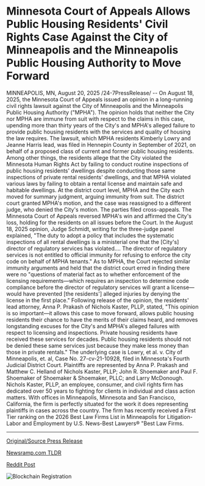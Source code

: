 # Minnesota Court of Appeals Allows Public Housing Residents' Civil Rights Case Against the City of Minneapolis and the Minneapolis Public Housing Authority to Move Forward

MINNEAPOLIS, MN, August 20, 2025 /24-7PressRelease/ -- On August 18, 2025, the Minnesota Court of Appeals issued an opinion in a long-running civil rights lawsuit against the City of Minneapolis and the Minneapolis Public Housing Authority ("MPHA"). The opinion holds that neither the City nor MPHA are immune from suit with respect to the claims in this case, upending more than thirty years of the City's and MPHA's alleged failure to provide public housing residents with the services and quality of housing the law requires.   The lawsuit, which MPHA residents Kimberly Lowry and Jeanne Harris lead, was filed in Hennepin County in September of 2021, on behalf of a proposed class of current and former public housing residents. Among other things, the residents allege that the City violated the Minnesota Human Rights Act by failing to conduct routine inspections of public housing residents' dwellings despite conducting those same inspections of private rental residents' dwellings, and that MPHA violated various laws by failing to obtain a rental license and maintain safe and habitable dwellings.   At the district court level, MPHA and the City each moved for summary judgment, arguing immunity from suit. The district court granted MPHA's motion, and the case was reassigned to a different judge, who denied the City's motion. The parties filed cross-appeals. The Minnesota Court of Appeals reversed MPHA's win and affirmed the City's loss, holding for the residents on all issues before the Court. In the August 18, 2025 opinion, Judge Schmidt, writing for the three-judge panel explained, "The duty to adopt a policy that includes the systematic inspections of all rental dwellings is a ministerial one that the [City's] director of regulatory services has violated…. The director of regulatory services is not entitled to official immunity for refusing to enforce the city code on behalf of MPHA tenants." As to MPHA, the Court rejected similar immunity arguments and held that the district court erred in finding there were no "questions of material fact as to whether enforcement of the licensing requirements—which requires an inspection to determine code compliance before the director of regulatory services will grant a license—would have prevented [the residents'] alleged injuries by denying the license in the first place."  Following release of the opinion, the residents' lead attorney, Anna P. Prakash of Nichols Kaster, PLLP, stated, "This opinion is so important—it allows this case to move forward, allows public housing residents their chance to have the merits of their claims heard, and removes longstanding excuses for the City's and MPHA's alleged failures with respect to licensing and inspections. Private housing residents have received these services for decades. Public housing residents should not be denied these same services just because they make less money than those in private rentals."   The underlying case is Lowry, et al. v. City of Minneapolis, et. al, Case No. 27-cv-21-10928, filed in Minnesota's Fourth Judicial District Court. Plaintiffs are represented by Anna P. Prakash and Matthew C. Helland of Nichols Kaster, PLLP; John R. Shoemaker and Paul F. Shoemaker of Shoemaker & Shoemaker, PLLC; and Larry McDonough.  Nichols Kaster, PLLP, an employee, consumer, and civil rights firm has dedicated over 50 years to fighting for clients in individual and class action matters. With offices in Minneapolis, Minnesota and San Francisco, California, the firm is perfectly situated for the work it does representing plaintiffs in cases across the country. The firm has recently received a First Tier ranking on the 2026 Best Law Firms List in Minneapolis for Litigation-Labor and Employment by U.S. News-Best Lawyers® "Best Law Firms. 

---

[Original/Source Press Release](https://www.24-7pressrelease.com/press-release/526026/minnesota-court-of-appeals-allows-public-housing-residents-civil-rights-case-against-the-city-of-minneapolis-and-the-minneapolis-public-housing-authority-to-move-forward)
                    

[Newsramp.com TLDR](https://newsramp.com/curated-news/court-rules-minneapolis-must-face-public-housing-discrimination-lawsuit/34ea6ce7740be2f29ffbd939cfda02aa) 

 



[Reddit Post](https://www.reddit.com/r/newsramp/comments/1mv858b/court_rules_minneapolis_must_face_public_housing/) 



![Blockchain Registration](https://cdn.newsramp.app/24-7PressRelease/qrcode/258/20/openq8hP.webp)